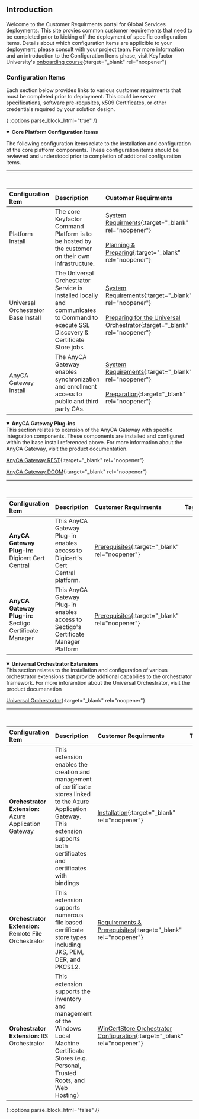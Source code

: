 ## Introduction
Welcome to the Customer Requirments portal for Global Services deployments.  This site provies common customer requirements that need to be completed prior to kicking off the deployment of specific configuration items.  Details about which configuration items are applicible to your deployment, please consult with your project team. For more information and an introduction to the Configuration Items phase, visit Keyfactor University's [onboarding course](https://training.keyfactor.com/path/pkiaas-onboarding/phase-4-configuration-items){:target="_blank" rel="noopener"}

### Configuration Items
Each section below provides links to various customer requirments that must be completed prior to deployment.  This could be server specifications, software pre-requsites, x509 Certificates, or other credentials required by your solution design. 

{::options parse_block_html="true" /}

<details open markdown="1">
<summary markdown="span"><strong>Core Platform Configuration Items</strong></summary>

The following configuration items relate to the installation and configuration of the core platform components.  These configuration items should be reviewed and understood prior to completion of addtional configuration items.
<hr>
<br/>

|Configuration Item |Description |Customer Requirments |Tags|
|:------------------|:------------------|:------------------|:----------|
|Platform Install |The core Keyfactor Command Platform is to be hosted by the customer on their own infrastructure.   | [System Requirments](https://software.keyfactor.com/Core-OnPrem/current/Content/InstallingServer/Main/System%20Requirements.htm){:target="_blank" rel="noopener"}<br/><br/>[Planning & Preparing](https://software.keyfactor.com/Core-OnPrem/current/Content/InstallingServer/Main/Planning%20for%20Keyfactor.htm){:target="_blank" rel="noopener"}|<button class="pill-tag">On Premise</button>
|Universal Orchestrator Base Install|The Universal Orchestrator Service is installed locally and communicates to Command to execute SSL Discovery & Certificate Store jobs|[System Requirements](https://software.keyfactor.com/Core-OnPrem/current/Content/InstallingAgents/NetCoreOrchestrator/SystemRequirements.htm){:target="_blank" rel="noopener"}<br/><br/>[Preparing for the Universal Orchestrator](https://software.keyfactor.com/Core-OnPrem/current/Content/InstallingAgents/NetCoreOrchestrator/Preparing.htm){:target="_blank" rel="noopener"}|
|AnyCA Gateway Install|The AnyCA Gateway enables synchronization and enrollment access to public and third party CAs.|[System Requirements](https://software.keyfactor.com/Guides/AnyGateway_Generic/Content/AnyGateway/SystemRequirements.htm){:target="_blank" rel="noopener"}<br/><br/>[Preparation](https://software.keyfactor.com/Guides/AnyGateway_Generic/Content/AnyGateway/Preparing.htm){:target="_blank" rel="noopener"}|

</details>



<details open markdown="1">
<summary markdown="span"><strong>AnyCA Gateway Plug-ins</strong></summary>
This section relates to exension of the AnyCA Gateway with specific integration components.  These components are installed and configured within the base install referenced above.  For more information about the AnyCA Gateway, visit the product documentation.

[AnyCA Gateway REST](https://software.keyfactor.com/Guides/AnyCAGatewayREST/Content/AnyCAGatewayREST/Introduction.htm){:target="_blank" rel="noopener"} 

[AnyCA Gateway DCOM](https://software.keyfactor.com/Guides/AnyGateway_Generic/Content/AnyGateway/Introduction.htm){:target="_blank" rel="noopener"}
<hr/>
<br/>

|Configuration Item |Description |Customer Requirments |Tags|
|:------------------|:------------------|:------------------|:----------|
|**AnyCA Gateway Plug-in:** Digicert Cert Central|This AnyCA Gateway Plug-in enables access to Digicert's Cert Central platform.|[Prerequisites](https://github.com/Keyfactor/digicert-certcentral-caplugin?tab=readme-ov-file#prerequisites){:target="_blank" rel="noopener"}|
|**AnyCA Gateway Plug-in:** Sectigo Certificate Manager|This AnyCA Gateway Plug-in enables access to Sectigo's Certificate Manager Platform|[Prerequisites](https://github.com/Keyfactor/sectigo-certmanager-cagateway?tab=readme-ov-file#prerequisites){:target="_blank" rel="noopener"}|

</details>



<details open markdown="1">
<summary markdown="span"><strong>Universal Orchestrator Extensions</strong></summary>
This section relates to the installation and configuration of various orchestrator extensions that provide addtional capabilies to the orchestrator framework.  For more inforamtion about the Universal Orchestrator, visit the product documenation

[Universal Orchestrator](https://software.keyfactor.com/Core-OnPrem/current/Content/InstallingAgents/Introduction.htm){:target="_blank" rel="noopener"}
<hr/>
<br/>

|Configuration Item |Description |Customer Requirments |Tags|
|:------------------|:------------------|:------------------|:----------|
|**Orchestrator Extension:** Azure Application Gateway|This extension enables the creation and management of certificate stores linked to the Azure Application Gateway.  This extension supports both certificates and certificates with bindings| [Installation](https://github.com/Keyfactor/azure-appgateway-orchestrator?tab=readme-ov-file#installation){:target="_blank" rel="noopener"}|
|**Orchestrator Extension:** Remote File Orchestrator|This extension supports numerous file based certificate store types including JKS, PEM, DER, and PKCS12.| [Requirements & Prerequisites](https://github.com/Keyfactor/remote-file-orchestrator?tab=readme-ov-file#requirements--prerequisites){:target="_blank" rel="noopener"}|
|**Orchestrator Extension:** IIS Orchestrator|This extension supports the inventory and management of the Windows Local Machine Certificate Stores (e.g. Personal, Trusted Roots, and Web Hosting)|[WinCertStore Orchestrator Configuration](https://github.com/Keyfactor/iis-orchestrator?tab=readme-ov-file#wincertstore-orchestrator-configuration){:target="_blank" rel="noopener"}|

</details>

{::options parse_block_html="false" /}

